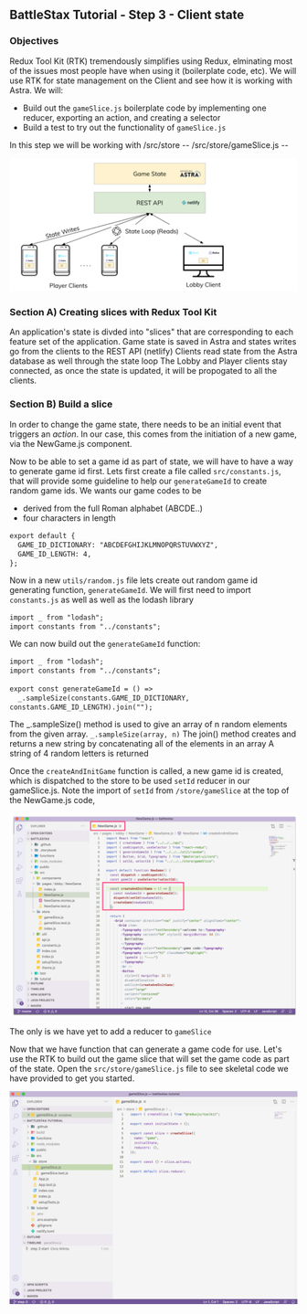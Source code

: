 ## BattleStax Tutorial - Step 3 - Client state

### Objectives
Redux Tool Kit (RTK) tremendously simplifies using Redux, elminating most of the issues most people have when using it (boilerplate code, etc). We will use RTK for state management on the Client and see how it is working with Astra. We will: 
* Build out the `gameSlice.js` boilerplate code by implementing one reducer, exporting an action, and creating a selector
* Build a test to try out the functionality of `gameSlice.js`

In this step we will be working with
/src/store -- 
/src/store/gameSlice.js -- 

![gamestate](./tutorial/gamestate.png)

### Section A) Creating slices with Redux Tool Kit

An application's state is divded into "slices" that are corresponding to each feature set of the application. 
Game state is saved in Astra and states writes go from the clients to the REST API (netlify)
Clients read state from the Astra database as well through the state loop
The Lobby and Player clients stay connected, as once the state is updated, it will be propogated to all the clients.

### Section B) Build a slice

In order to change the game state, there needs to be an initial event that triggers an _action_. In our case, this comes from the initiation of a new game, via the NewGame.js component.

Now to be able to set a game id as part of state, we will have to have a way to generate game id first. Lets first create a file called `src/constants.js`, that will provide some guideline to help our `generateGameId` to create random game ids. We wants our game codes to be 
* derived from the full Roman alphabet (ABCDE..)
* four characters in length

```
export default {
  GAME_ID_DICTIONARY: "ABCDEFGHIJKLMNOPQRSTUVWXYZ",
  GAME_ID_LENGTH: 4,
};
```

Now in a new `utils/random.js` file lets create out random game id generating function, `generateGameId`. We will first need to import `constants.js` as well as well as the lodash library

```
import _ from "lodash";
import constants from "../constants";
```
We can now build out the `generateGameId` function:

````
import _ from "lodash";
import constants from "../constants";

export const generateGameId = () =>
  _.sampleSize(constants.GAME_ID_DICTIONARY, constants.GAME_ID_LENGTH).join("");
````

The _.sampleSize() method is used to give an array of n random elements from the given array.
`_.sampleSize(array, n)`
The join() method creates and returns a new string by concatenating all of the elements in an array 
A string of 4 random letters is returned

Once the `createAndInitGame` function is called, a new game id is created, which is dispatched to the store to be used `setId` reducer in our gameSlice.js. Note the import of `setId` from `/store/gameSlice` at the top of the NewGame.js code,

![InitGame](./tutorial/InitGame.png)

The only is we have yet to add a reducer to `gameSlice`

Now that we have function that can generate a game code for use. Let's use the RTK to build out the game slice that will set the game code as part of the state. Open the `src/store/gameSlice.js` file to see skeletal code we have provided to get you started.

![gameSlice](./tutorial/gameSlice.png)





